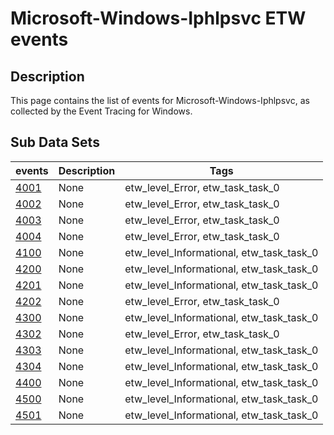 # Microsoft-Windows-Iphlpsvc ETW events

## Description
This page contains the list of events for Microsoft-Windows-Iphlpsvc, as collected by the Event Tracing for Windows.

## Sub Data Sets
|events|Description|Tags|
|---|---|---|
|[4001](events/event-4001.md)|None|etw_level_Error, etw_task_task_0|
|[4002](events/event-4002.md)|None|etw_level_Error, etw_task_task_0|
|[4003](events/event-4003.md)|None|etw_level_Error, etw_task_task_0|
|[4004](events/event-4004.md)|None|etw_level_Error, etw_task_task_0|
|[4100](events/event-4100.md)|None|etw_level_Informational, etw_task_task_0|
|[4200](events/event-4200.md)|None|etw_level_Informational, etw_task_task_0|
|[4201](events/event-4201.md)|None|etw_level_Informational, etw_task_task_0|
|[4202](events/event-4202.md)|None|etw_level_Error, etw_task_task_0|
|[4300](events/event-4300.md)|None|etw_level_Informational, etw_task_task_0|
|[4302](events/event-4302.md)|None|etw_level_Error, etw_task_task_0|
|[4303](events/event-4303.md)|None|etw_level_Informational, etw_task_task_0|
|[4304](events/event-4304.md)|None|etw_level_Informational, etw_task_task_0|
|[4400](events/event-4400.md)|None|etw_level_Informational, etw_task_task_0|
|[4500](events/event-4500.md)|None|etw_level_Informational, etw_task_task_0|
|[4501](events/event-4501.md)|None|etw_level_Informational, etw_task_task_0|
